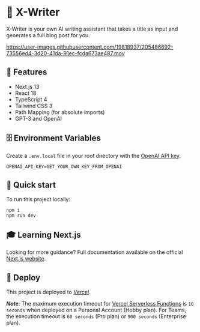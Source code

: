 # 📝 X-Writer

X-Writer is your own AI writing assistant that takes a title as input and generates a full blog post for you.

https://user-images.githubusercontent.com/19818937/205486692-73556ed4-3d20-41da-91ec-fcda673ae487.mov

## 🦄 Features

- Next.js 13
- React 18
- TypeScript 4
- Tailwind CSS 3
- Path Mapping (for absolute imports)
- GPT-3 and OpenAI

## 🗄️ Environment Variables

Create a `.env.local` file in your root directory with the [OpenAI API key](https://beta.openai.com/account/api-keys).

```
OPENAI_API_KEY=GET_YOUR_OWN_KEY_FROM_OPENAI
```

## 🚀 Quick start

To run this project locally:

```shell
npm i
npm run dev
```

## 🎓 Learning Next.js

Looking for more guidance? Full documentation available on the official [Next.js website](https://nextjs.org).

## 💫 Deploy

This project is deployed to _[Vercel](https://vercel.com)_.

**_Note_**: The maximum execution timeout for [Vercel Serverless Functions](https://vercel.com/docs/concepts/functions/serverless-functions) is `10 seconds` when deployed on a Personal Account (Hobby plan). For Teams, the execution timeout is `60 seconds` (Pro plan) or `900 seconds` (Enterprise plan).
